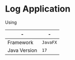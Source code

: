# Log Application

Using

| -               | -        
|-----------------|----------|
| Framework       | `JavaFX` |
| Java Version    | `17`     |